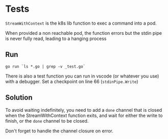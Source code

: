 # Tests

`StreamWithContext` is the k8s lib function to exec a command into a pod.

When provided a non reachable pod, the function errors but the stdin pipe is never fully read,
leading to a hanging process

## Run

```shell
go run `ls *.go | grep -v _test.go`
```

There is also a test function you can run in vscode (or whatever you use) with a debugger.
Set a checkpoint on line 66 (`stdinPipe.Write`)

## Solution

To avoid waiting indefinitely, you need to add a `done` channel that is closed when the
StreamWithContext function exits, and wait for either the write to finish, or the `done` channel to
be closed.

Don't forget to handle the channel closure on error.
